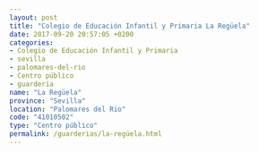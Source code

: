 ```yaml
---
layout: post
title: "Colegio de Educación Infantil y Primaria La Regüela"
date: 2017-09-20 20:57:05 +0200
categories:
- Colegio de Educación Infantil y Primaria
- sevilla
- palomares-del-rio
- Centro público
- guarderia
name: "La Regüela"
province: "Sevilla"
location: "Palomares del Rio"
code: "41010502"
type: "Centro público"
permalink: /guarderias/la-regüela.html
---
```

